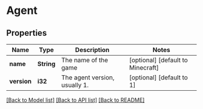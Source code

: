 # Agent

## Properties
Name | Type | Description | Notes
------------ | ------------- | ------------- | -------------
**name** | **String** | The name of the game | [optional] [default to Minecraft]
**version** | **i32** | The agent version, usually 1. | [optional] [default to 1]

[[Back to Model list]](../README.md#documentation-for-models) [[Back to API list]](../README.md#documentation-for-api-endpoints) [[Back to README]](../README.md)


